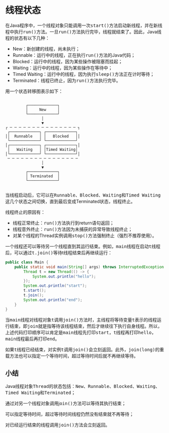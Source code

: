 # 线程状态

在Java程序中，一个线程对象只能调用一次<kbd>start()</kbd>方法启动新线程，并在新线程中执行<kbd>run()</kbd>方法。一旦<kbd>run()</kbd>方法执行完毕，线程就结束了。因此，Java线程的状态有以下几种：

* New：新创建的线程，尚未执行；
* Runnable：运行中的线程，正在执行<kbd>run()</kbd>方法的Java代码；
* Blocked：运行中的线程，因为某些操作被阻塞而挂起；
* Waiting：运行中的线程，因为某些操作在等待中；
* Timed Waiting：运行中的线程，因为执行<kbd>sleep()</kbd>方法正在计时等待；
* Terminated：线程已终止，因为<kbd>run()</kbd>方法执行完毕。

用一个状态转移图表示如下：

```shell

         ┌─────────────┐
         │     New     │
         └─────────────┘
                │
                ▼
┌ ─ ─ ─ ─ ─ ─ ─ ─ ─ ─ ─ ─ ─ ─ ─ ┐
 ┌─────────────┐ ┌─────────────┐
││  Runnable   │ │   Blocked   ││
 └─────────────┘ └─────────────┘
│┌─────────────┐ ┌─────────────┐│
 │   Waiting   │ │Timed Waiting│
│└─────────────┘ └─────────────┘│
 ─ ─ ─ ─ ─ ─ ─ ─ ─ ─ ─ ─ ─ ─ ─ ─
                │
                ▼
         ┌─────────────┐
         │ Terminated  │
         └─────────────┘
         
```

当线程启动后，它可以在<kbd>Runnable</kbd>、<kbd>Blocked</kbd>、<kbd>Waiting</kbd>和<kbd>Timed Waiting</kbd>这几个状态之间切换，直到最后变成Terminated状态，线程终止。

线程终止的原因有：

* 线程正常终止：<kbd>run()</kbd>方法执行到return语句返回；
* 线程意外终止：<kbd>run()</kbd>方法因为未捕获的异常导致线程终止；
* 对某个线程的Thread实例调用<kbd>stop()</kbd>方法强制终止（强烈不推荐使用）。

一个线程还可以等待另一个线程直到其运行结束。例如，<kbd>main</kbd>线程在启动<kbd>t</kbd>线程后，可以通过<kbd>t.join()</kbd>等待t线程结束后再继续运行：

```java
public class Main {
    public static void main(String[] args) throws InterruptedException {
        Thread t = new Thread(() -> {
            System.out.println("hello");
        });
        System.out.println("start");
        t.start();
        t.join();
        System.out.println("end");
    }
}
```

当<kbd>main</kbd>线程对线程对象<kbd>t</kbd>调用<kbd>join()</kbd>方法时，主线程将等待变量<kbd>t</kbd>表示的线程运行结束，即<kbd>join</kbd>就是指等待该线程结束，然后才继续往下执行自身线程。所以，上述代码打印顺序可以肯定是<kbd>main</kbd>线程先打印<kbd>start</kbd>，<kbd>t</kbd>线程再打印<kbd>hello</kbd>，<kbd>main</kbd>线程最后再打印<kbd>end</kbd>。

如果<kbd>t</kbd>线程已经结束，对实例<kbd>t</kbd>调用<kbd>join()</kbd>会立刻返回。此外，<kbd>join(long)</kbd>的重载方法也可以指定一个等待时间，超过等待时间后就不再继续等待。

## 小结

Java线程对象<kbd>Thread</kbd>的状态包括：<kbd>New</kbd>、<kbd>Runnable</kbd>、<kbd>Blocked</kbd>、<kbd>Waiting</kbd>、<kbd>Timed Waiting</kbd>和<kbd>Terminated</kbd>；

通过对另一个线程对象调用j<kbd>oin()</kbd>方法可以等待其执行结束；

可以指定等待时间，超过等待时间线程仍然没有结束就不再等待；

对已经运行结束的线程调用<kbd>join()</kbd>方法会立刻返回。
